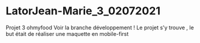 # LatorJean-Marie_3_02072021
Projet 3 ohmyfood
Voir  la branche développement ! Le projet s'y trouve , le but était de réaliser une maquette en mobile-first 
